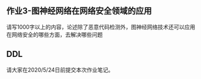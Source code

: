## 作业3-图神经网络在网络安全领域的应用
请写1000字以上的内容，论述除了恶意代码检测外，图神经网络技术还可以应用在网络安全的哪些方面，去解决哪些问题

## DDL
请大家在2020/5/24日前提交本次作业笔记。
